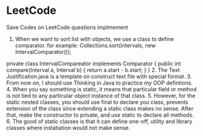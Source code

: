 # LeetCode
Save Codes on LeetCode questions implmement

1. When we want to sort list with objects, we use a class to define comparator.
for example:
	Collections.sort(intervals, new IntervalComparator());

private class IntervalCompareator implements Comparator<Interval> {
	public int compare(Interval a, Interval b) {
	    return a.start - b.start;
    }
}
2. The Text Justification.java is a template on construct text file with special format.
3. From now on, I should use Thinking in Java to practice my OOP defintions.
4. When you say something is static, it means that particular field or method is not tied to any particular object instance of that class.
5. However, for the static nested classes, you should use final to declare you class, prevents extension of the class since extending a static class makes no sense. After that, make the constructor to private, and use static to declare all methods.
6. The good of static classes is that it can define one-off, utility and library classes where instatiation would not make sense.










